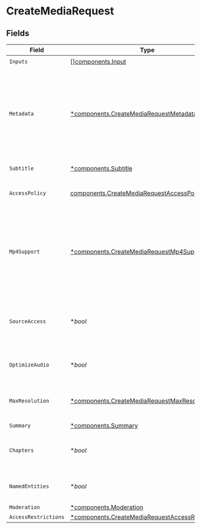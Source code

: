 # CreateMediaRequest


## Fields

| Field                                                                                                                                                                                                                                                                      | Type                                                                                                                                                                                                                                                                       | Required                                                                                                                                                                                                                                                                   | Description                                                                                                                                                                                                                                                                | Example                                                                                                                                                                                                                                                                    |
| -------------------------------------------------------------------------------------------------------------------------------------------------------------------------------------------------------------------------------------------------------------------------- | -------------------------------------------------------------------------------------------------------------------------------------------------------------------------------------------------------------------------------------------------------------------------- | -------------------------------------------------------------------------------------------------------------------------------------------------------------------------------------------------------------------------------------------------------------------------- | -------------------------------------------------------------------------------------------------------------------------------------------------------------------------------------------------------------------------------------------------------------------------- | -------------------------------------------------------------------------------------------------------------------------------------------------------------------------------------------------------------------------------------------------------------------------- |
| `Inputs`                                                                                                                                                                                                                                                                   | [][components.Input](../../models/components/input.md)                                                                                                                                                                                                                     | :heavy_check_mark:                                                                                                                                                                                                                                                         | N/A                                                                                                                                                                                                                                                                        |                                                                                                                                                                                                                                                                            |
| `Metadata`                                                                                                                                                                                                                                                                 | [*components.CreateMediaRequestMetadata](../../models/components/createmediarequestmetadata.md)                                                                                                                                                                            | :heavy_minus_sign:                                                                                                                                                                                                                                                         | You can search for videos with specific key-value pairs using metadata, when you tag a video in "key" : "value" pairs. Dynamic Metadata allows you to define a key that allows any value pair. You can have a maximum of 255 characters and up to 10 entries are allowed.<br/> | {<br/>"key1": "value1"<br/>}                                                                                                                                                                                                                                               |
| `Subtitle`                                                                                                                                                                                                                                                                 | [*components.Subtitle](../../models/components/subtitle.md)                                                                                                                                                                                                                | :heavy_minus_sign:                                                                                                                                                                                                                                                         | Generates subtitle files for audio/video files.<br/>                                                                                                                                                                                                                       |                                                                                                                                                                                                                                                                            |
| `AccessPolicy`                                                                                                                                                                                                                                                             | [components.CreateMediaRequestAccessPolicy](../../models/components/createmediarequestaccesspolicy.md)                                                                                                                                                                     | :heavy_check_mark:                                                                                                                                                                                                                                                         | Determines whether access to the streamed content is kept private or available to all.<br/>                                                                                                                                                                                | public                                                                                                                                                                                                                                                                     |
| `Mp4Support`                                                                                                                                                                                                                                                               | [*components.CreateMediaRequestMp4Support](../../models/components/createmediarequestmp4support.md)                                                                                                                                                                        | :heavy_minus_sign:                                                                                                                                                                                                                                                         | “capped_4k": Generates an mp4 video file up to 4k resolution "audioOnly": Generates an m4a audio file of the media file "audioOnly,capped_4k": Generates both video and audio media files for offline viewing<br/>                                                         | capped_4k                                                                                                                                                                                                                                                                  |
| `SourceAccess`                                                                                                                                                                                                                                                             | **bool*                                                                                                                                                                                                                                                                    | :heavy_minus_sign:                                                                                                                                                                                                                                                         | The sourceAccess parameter determines whether the original media file is accessible. Set to true to enable access or false to restrict it                                                                                                                                  | true                                                                                                                                                                                                                                                                       |
| `OptimizeAudio`                                                                                                                                                                                                                                                            | **bool*                                                                                                                                                                                                                                                                    | :heavy_minus_sign:                                                                                                                                                                                                                                                         | normalize volume of the audio track. This is available for pre-recorded content only.<br/>                                                                                                                                                                                 | true                                                                                                                                                                                                                                                                       |
| `MaxResolution`                                                                                                                                                                                                                                                            | [*components.CreateMediaRequestMaxResolution](../../models/components/createmediarequestmaxresolution.md)                                                                                                                                                                  | :heavy_minus_sign:                                                                                                                                                                                                                                                         | The maximum resolution tier determines the highest quality your media will be available in.<br/>                                                                                                                                                                           | 1080p                                                                                                                                                                                                                                                                      |
| `Summary`                                                                                                                                                                                                                                                                  | [*components.Summary](../../models/components/summary.md)                                                                                                                                                                                                                  | :heavy_minus_sign:                                                                                                                                                                                                                                                         | N/A                                                                                                                                                                                                                                                                        |                                                                                                                                                                                                                                                                            |
| `Chapters`                                                                                                                                                                                                                                                                 | **bool*                                                                                                                                                                                                                                                                    | :heavy_minus_sign:                                                                                                                                                                                                                                                         | Enable or disable the chapters feature for the media. Set to `true` to enable chapters or `false` to disable.<br/>                                                                                                                                                         | true                                                                                                                                                                                                                                                                       |
| `NamedEntities`                                                                                                                                                                                                                                                            | **bool*                                                                                                                                                                                                                                                                    | :heavy_minus_sign:                                                                                                                                                                                                                                                         | Enable or disable named entity extraction. Set to `true` to enable or `false` to disable.<br/>                                                                                                                                                                             | true                                                                                                                                                                                                                                                                       |
| `Moderation`                                                                                                                                                                                                                                                               | [*components.Moderation](../../models/components/moderation.md)                                                                                                                                                                                                            | :heavy_minus_sign:                                                                                                                                                                                                                                                         | N/A                                                                                                                                                                                                                                                                        |                                                                                                                                                                                                                                                                            |
| `AccessRestrictions`                                                                                                                                                                                                                                                       | [*components.CreateMediaRequestAccessRestrictions](../../models/components/createmediarequestaccessrestrictions.md)                                                                                                                                                        | :heavy_minus_sign:                                                                                                                                                                                                                                                         | N/A                                                                                                                                                                                                                                                                        |                                                                                                                                                                                                                                                                            |